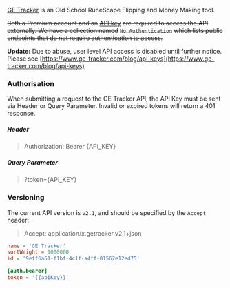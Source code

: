 [GE Tracker](https://www.ge-tracker.com) is an Old School RuneScape Flipping and Money Making tool.

~~Both a Premium account and an~~ [~~API key~~](https://www.ge-tracker.com/my-account/api-keys) ~~are required to access the API externally. We have a collection named~~ ~~`No Authentication`~~ ~~which lists public endpoints that do not require authentication to access.~~

**Update:** Due to abuse, user level API access is disabled until further notice. Please see [https://www.ge-tracker.com/blog/api-keys](https://www.ge-tracker.com/blog/api-keys)

### Authorisation

When submitting a request to the GE Tracker API, the API Key must be sent via Header or Query Parameter. Invalid or expired tokens will return a 401 response.

##### Header

> Authorization: Bearer {API_KEY}

##### Query Parameter

> ?token={API_KEY}

### Versioning

The current API version is `v2.1`, and should be specified by the `Accept` header:

> Accept: application/x.getracker.v2.1+json

```toml
name = 'GE Tracker'
sortWeight = 1000000
id = '9eff6a61-f1bf-4c1f-a4ff-01562e12ed75'

[auth.bearer]
token = '{{apiKey}}'
```
